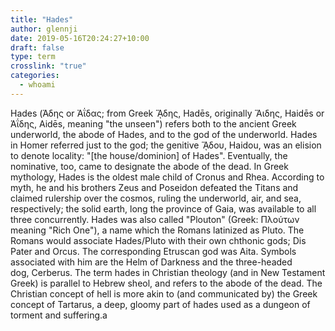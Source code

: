 ```yaml
---
title: "Hades"
author: glennji
date: 2019-05-16T20:24:27+10:00
draft: false
type: term
crosslink: "true"
categories:
  - whoami
---
```

Hades (Άδης or Ἀΐδας; from Greek ᾍδης, Hadēs, originally Ἅιδης, Haidēs or Άΐδης, Aidēs, meaning "the unseen") refers both to the ancient Greek underworld, the abode of Hades, and to the god of the underworld. Hades in Homer referred just to the god; the genitive ᾍδου, Haidou, was an elision to denote locality: "[the house/dominion] of Hades". Eventually, the nominative, too, came to designate the abode of the dead.
In Greek mythology, Hades is the oldest male child of Cronus and Rhea. According to myth, he and his brothers Zeus and Poseidon defeated the Titans and claimed rulership over the cosmos, ruling the underworld, air, and sea, respectively; the solid earth, long the province of Gaia, was available to all three concurrently.
Hades was also called "Plouton" (Greek: Πλούτων meaning "Rich One"), a name which the Romans latinized as Pluto. The Romans would associate Hades/Pluto with their own chthonic gods; Dis Pater and Orcus. The corresponding Etruscan god was Aita.
Symbols associated with him are the Helm of Darkness and the three-headed dog, Cerberus.
The term hades in Christian theology (and in New Testament Greek) is parallel to Hebrew sheol, and refers to the abode of the dead. The Christian concept of hell is more akin to (and communicated by) the Greek concept of Tartarus, a deep, gloomy part of hades used as a dungeon of torment and suffering.a
